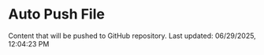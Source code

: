 # Auto Push File

Content that will be pushed to GitHub repository.
Last updated: 06/29/2025, 12:04:23 PM